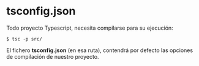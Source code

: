 # tsconfig.json

Todo proyecto Typescript, necesita compilarse para su ejecución:

```shell
$ tsc -p src/
```

El fichero **tsconfig.json** (en esa ruta), contendrá por defecto las opciones de compilación de nuestro proyecto.


